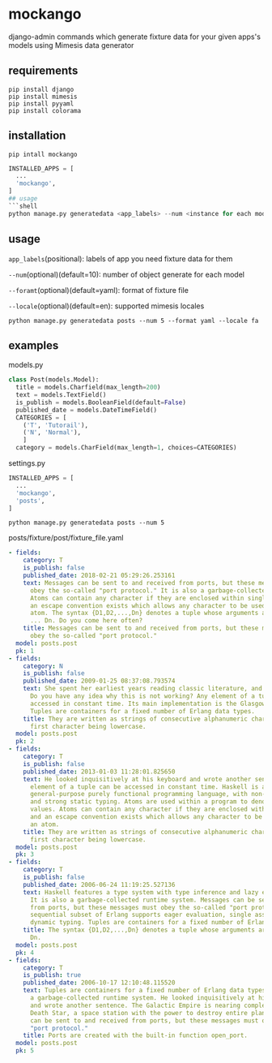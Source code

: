 # mockango
django-admin commands which generate fixture data for your given apps's models using Mimesis data generator
## requirements
```shell
pip install django
pip install mimesis
pip install pyyaml
pip install colorama
```
## installation
```shell
pip intall mockango
```
```python
INSTALLED_APPS = [
  ...
  'mockango',
]
## usage
```shell
python manage.py generatedata <app_labels> --num <instance for each model> --format <fixture_file_format> --locale <mimesis supported locale>
```
## usage
```app_labels```(positional):  labels of app you need fixture data for them

```--num```(optional)(default=10): number of object generate for each model

```--foramt```(optional)(default=yaml): format of fixture file

```--locale```(optional)(default=en): supported mimesis locales

```shell
python manage.py generatedata posts --num 5 --format yaml --locale fa
```
## examples
models.py
```python
class Post(models.Model):
  title = models.Charfield(max_length=200)
  text = models.TextField()
  is_publish = models.BooleanField(default=False)
  published_date = models.DateTimeField()
  CATEGORIES = [
    ('T', 'Tutorail'),
    ('N', 'Normal'),
    ]
  category = models.CharField(max_length=1, choices=CATEGORIES)
```
settings.py
```python
INSTALLED_APPS = [
  ...
  'mockango',
  'posts',
]
```
```shell
python manage.py generatedata posts --num 5
```
posts/fixture/post/fixture_file.yaml
```yaml
- fields:
    category: T
    is_publish: false
    published_date: 2018-02-21 05:29:26.253161
    text: Messages can be sent to and received from ports, but these messages must
      obey the so-called "port protocol." It is also a garbage-collected runtime system.
      Atoms can contain any character if they are enclosed within single quotes and
      an escape convention exists which allows any character to be used within an
      atom. The syntax {D1,D2,...,Dn} denotes a tuple whose arguments are D1, D2,
      ... Dn. Do you come here often?
    title: Messages can be sent to and received from ports, but these messages must
      obey the so-called "port protocol."
  model: posts.post
  pk: 1
- fields:
    category: N
    is_publish: false
    published_date: 2009-01-25 08:37:08.793574
    text: She spent her earliest years reading classic literature, and writing poetry.
      Do you have any idea why this is not working? Any element of a tuple can be
      accessed in constant time. Its main implementation is the Glasgow Haskell Compiler.
      Tuples are containers for a fixed number of Erlang data types.
    title: They are written as strings of consecutive alphanumeric characters, the
      first character being lowercase.
  model: posts.post
  pk: 2
- fields:
    category: T
    is_publish: false
    published_date: 2013-01-03 11:28:01.825650
    text: He looked inquisitively at his keyboard and wrote another sentence. Any
      element of a tuple can be accessed in constant time. Haskell is a standardized,
      general-purpose purely functional programming language, with non-strict semantics
      and strong static typing. Atoms are used within a program to denote distinguished
      values. Atoms can contain any character if they are enclosed within single quotes
      and an escape convention exists which allows any character to be used within
      an atom.
    title: They are written as strings of consecutive alphanumeric characters, the
      first character being lowercase.
  model: posts.post
  pk: 3
- fields:
    category: T
    is_publish: false
    published_date: 2006-06-24 11:19:25.527136
    text: Haskell features a type system with type inference and lazy evaluation.
      It is also a garbage-collected runtime system. Messages can be sent to and received
      from ports, but these messages must obey the so-called "port protocol." The
      sequential subset of Erlang supports eager evaluation, single assignment, and
      dynamic typing. Tuples are containers for a fixed number of Erlang data types.
    title: The syntax {D1,D2,...,Dn} denotes a tuple whose arguments are D1, D2, ...
      Dn.
  model: posts.post
  pk: 4
- fields:
    category: T
    is_publish: true
    published_date: 2006-10-17 12:10:48.115520
    text: Tuples are containers for a fixed number of Erlang data types. It is also
      a garbage-collected runtime system. He looked inquisitively at his keyboard
      and wrote another sentence. The Galactic Empire is nearing completion of the
      Death Star, a space station with the power to destroy entire planets. Messages
      can be sent to and received from ports, but these messages must obey the so-called
      "port protocol."
    title: Ports are created with the built-in function open_port.
  model: posts.post
  pk: 5
```
